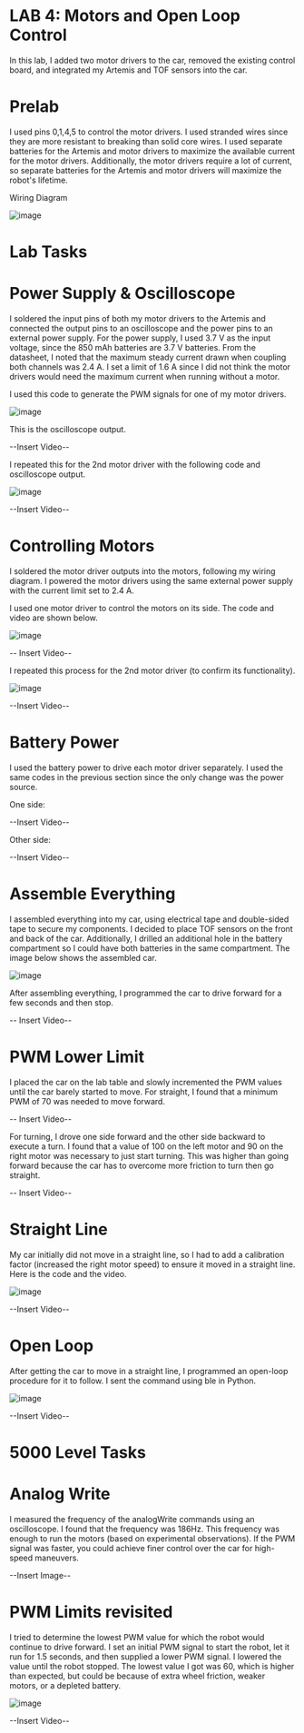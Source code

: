 # LAB 4: Motors and Open Loop Control

In this lab, I added two motor drivers to the car, removed the existing control board, and integrated my Artemis and TOF sensors into the car. 

# Prelab

I used pins 0,1,4,5 to control the motor drivers. I used stranded wires since they are more resistant to breaking than solid core wires. I used separate batteries for the Artemis and motor drivers to maximize the available current for the motor drivers. Additionally, the motor drivers require a lot of current, so separate batteries for the Artemis and motor drivers will maximize the robot's lifetime. 

Wiring Diagram

![image](https://github.com/user-attachments/assets/1af26e42-4e35-4191-ac1b-62ae6792f475)

# Lab Tasks

# Power Supply & Oscilloscope

I soldered the input pins of both my motor drivers to the Artemis and connected the output pins to an oscilloscope and the power pins to an external power supply. For the power supply, I used 3.7 V as the input voltage, since the 850 mAh batteries are 3.7 V batteries. From the datasheet, I noted that the maximum steady current drawn when coupling both channels was 2.4 A. I set a limit of 1.6 A since I did not think the motor drivers would need the maximum current when running without a motor. 

I used this code to generate the PWM signals for one of my motor drivers. 

![image](https://github.com/user-attachments/assets/4c4ea7b9-5a8a-490a-a0ff-e9052809a79b)

This is the oscilloscope output.

--Insert Video--

I repeated this for the 2nd motor driver with the following code and oscilloscope output.

![image](https://github.com/user-attachments/assets/206cf853-1e87-450f-8345-e3bb37ad2b68)

--Insert Video--

# Controlling Motors

I soldered the motor driver outputs into the motors, following my wiring diagram. I powered the motor drivers using the same external power supply with the current limit set to 2.4 A. 

I used one motor driver to control the motors on its side. The code and video are shown  below. 

![image](https://github.com/user-attachments/assets/7e6a1d6a-c5be-421e-b9e8-263b6c5bf656)

-- Insert Video--

I repeated this process for the 2nd motor driver (to confirm its functionality).

![image](https://github.com/user-attachments/assets/35221941-cd53-45e8-9b9b-1c834e91a1df)

--Insert Video--

# Battery Power

I used the battery power to drive each motor driver separately. I used the same codes in the previous section since the only change was the power source. 

One side:

--Insert Video--

Other side:

--Insert Video--

# Assemble Everything

I assembled everything into my car, using electrical tape and double-sided tape to secure my components. I decided to place TOF sensors on the front and back of the car. Additionally, I drilled an additional hole in the battery compartment so I could have both batteries in the same compartment. The image below shows the assembled car. 

![image](https://github.com/user-attachments/assets/1be88986-e4e1-4d9f-891a-206fb8110619)




After assembling everything, I programmed the car to drive forward for a few seconds and then stop. 

-- Insert Video--

# PWM Lower Limit

I placed the car on the lab table and slowly incremented the PWM values until the car barely started to move. For straight, I found that a minimum PWM of 70 was needed to move forward.

-- Insert Video--

For turning, I drove one side forward and the other side backward to execute a turn. I found that a value of 100 on the left motor and 90 on the right motor was necessary to just start turning. This was higher than going forward because the car has to overcome more friction to turn then go straight. 

-- Insert Video--

# Straight Line

My car initially did not move in a straight line, so I had to add a calibration factor (increased the right motor speed) to ensure it moved in a straight line. Here is the code and the video.

![image](https://github.com/user-attachments/assets/5b2c8f49-e282-43f5-ae77-cf75cf99f7ae)

--Insert Video--

# Open Loop 

After getting the car to move in a straight line, I programmed an open-loop procedure for it to follow. I sent the command using ble in Python. 

![image](https://github.com/user-attachments/assets/783dfbb4-d460-4b94-bd53-2f7b98ad53ee)

--Insert Video--

# 5000 Level Tasks

# Analog Write

I measured the frequency of the analogWrite commands using an oscilloscope. I found that the frequency was 186Hz. This frequency was enough to run the motors (based on experimental observations). If the PWM signal was faster, you could achieve finer control over the car for high-speed maneuvers. 

--Insert Image--

# PWM Limits revisited

I tried to determine the lowest PWM value for which the robot would continue to drive forward. I set an initial PWM signal to start the robot, let it run for 1.5 seconds, and then supplied a lower PWM signal. I lowered the value until the robot stopped. The lowest value I got was 60, which is higher than expected, but could be because of extra wheel friction, weaker motors, or a depleted battery. 

![image](https://github.com/user-attachments/assets/de390dcc-fffb-45e4-b504-d8db8cb3e3f1)

--Insert Video--

